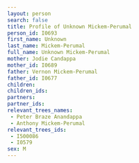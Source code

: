 ```yaml
---
layout: person
search: false
title: Profile of Unknown Mickem-Perumal
person_id: I0693
first_name: Unknown
last_name: Mickem-Perumal
full_name: Unknown Mickem-Perumal
mother: Jodie Candappa
mother_id: I0689
father: Vernon Mickem-Perumal
father_id: I0677
children:
children_ids:
partners:
partner_ids:
relevant_trees_names:
 - Peter Braze Anandappa
 - Anthony Mickem-Perumal
relevant_trees_ids:
 - I500086
 - I0579
sex: M
---
```


